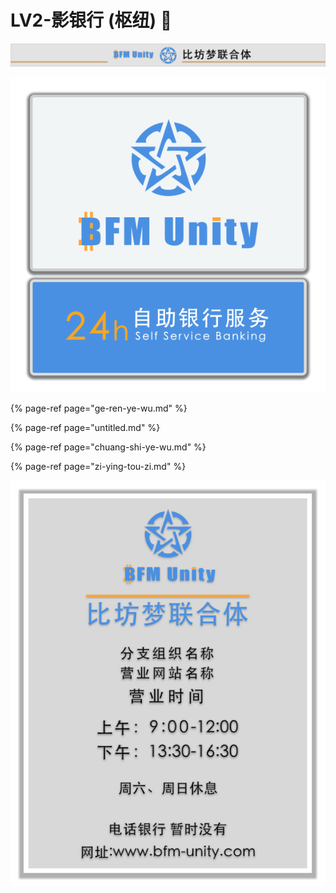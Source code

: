 # LV2-影银行 \(枢纽\) 🏦

![](../../.gitbook/assets/yin-hang-pai-bian-.png)

![](../../.gitbook/assets/yin-hang-deng-xiang-.png)

{% page-ref page="ge-ren-ye-wu.md" %}

{% page-ref page="untitled.md" %}

{% page-ref page="chuang-shi-ye-wu.md" %}

{% page-ref page="zi-ying-tou-zi.md" %}



![](../../.gitbook/assets/yin-hang-gao-shi-.png)



